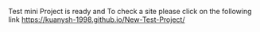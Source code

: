Test mini Project is ready and 
To check a site please click on the following link https://kuanysh-1998.github.io/New-Test-Project/
